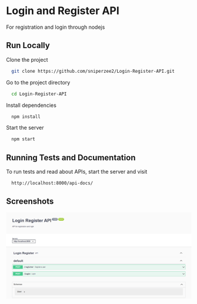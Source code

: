 
# Login and Register API

For registration and login through nodejs





## Run Locally

Clone the project

```bash
  git clone https://github.com/sniperzee2/Login-Register-API.git
```

Go to the project directory

```bash
  cd Login-Register-API
```

Install dependencies

```bash
  npm install
```

Start the server

```bash
  npm start
```

  
## Running Tests and Documentation

To run tests and read about APIs, start the server and visit

```bash
  http://localhost:8000/api-docs/
```

  
## Screenshots

![App Screenshot](https://raw.githubusercontent.com/sniperzee2/Login-Register-API/master/Screenshot%20(439).png)

  